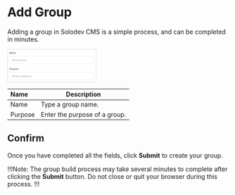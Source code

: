 # Add Group

Adding a group in Solodev CMS is a simple process, and can be completed in minutes.

<img src="../../../images/groups-add.jpg" alt="groups-add" style="width: 40%; display: block"></a>


**Name** | **Description** 
:--- | ---
Name | Type a group name.
Purpose | Enter the purpose of a group.


## Confirm

Once you have completed all the fields, click **Submit** to create your group.

!!!Note:
The group build process may take several minutes to complete after clicking the **Submit** button. Do not close or quit your browser during this process.
!!!
